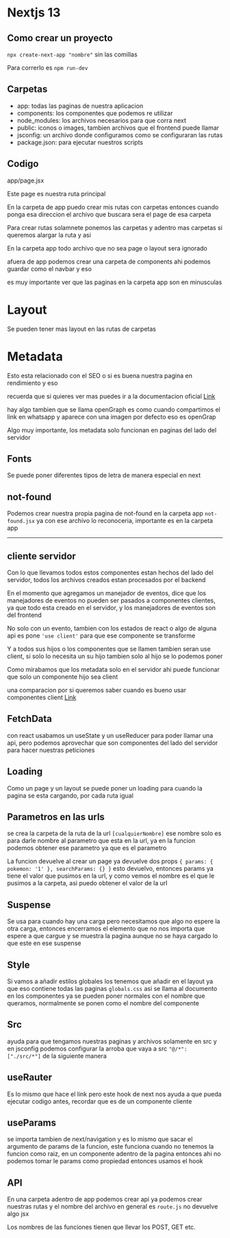 # Nextjs 13

## Como crear un proyecto

`npx create-next-app "nombre"` sin las comillas

Para correrlo es `npm run-dev`

## Carpetas

- app: todas las paginas de nuestra aplicacion
- components: los componentes que podemos re utilizar
- node_modules: los archivos necesarios para que corra next
- public: iconos o images, tambien archivos que el frontend puede llamar
- jsconfig: un archivo donde configuramos como se configuraran las rutas
- package.json: para ejecutar nuestros scripts

## Codigo

app/page.jsx

Este page es nuestra ruta principal

En la carpeta de app puedo crear mis rutas con carpetas entonces cuando ponga esa direccion el archivo que buscara sera el page de esa carpeta

Para crear rutas solamnete ponemos las carpetas y adentro mas carpetas si queremos alargar la ruta y asi

En la carpeta app todo archivo que no sea page o layout sera ignorado

afuera de app podemos crear una carpeta de components ahi podemos guardar como el navbar y eso

es muy importante ver que las paginas en la carpeta app son en minusculas

# Layout

Se pueden tener mas layout en las rutas de carpetas

# Metadata

Esto esta relacionado con el SEO o si es buena nuestra pagina en rendimiento y eso

recuerda que si quieres ver mas puedes ir a la documentacion oficial
[Link](https://nextjs.org/docs/app/api-reference/functions/generate-metadata)

hay algo tambien que se llama openGraph es como cuando compartimos el link en whatsapp y aparece con una imagen por defecto eso es openGrap

Algo muy importante, los metadata solo funcionan en paginas del lado del servidor

## Fonts

Se puede poner diferentes tipos de letra de manera especial en next

## not-found

Podemos crear nuestra propia pagina de not-found en la carpeta app `not-found.jsx` ya con ese archivo lo reconoceria, importante es en la carpeta app

---

## cliente servidor

Con lo que llevamos todos estos componentes estan hechos del lado del servidor, todos los archivos creados estan procesados por el backend

En el momento que agregamos un manejador de eventos, dice que los manejadores de eventos no pueden ser pasados a componentes clientes, ya que todo esta creado en el servidor, y los manejadores de eventos son del frontend

No solo con un evento, tambien con los estados de react o algo de alguna api es pone `'use client'` para que ese componente se transforme

Y a todos sus hijos o los componentes que se llamen tambien seran use client, si solo lo necesita un su hijo tambien solo al hijo se lo podemos poner

Como mirabamos que los metadata solo en el servidor ahi puede funcionar que solo un componente hijo sea client

una comparacion por si queremos saber cuando es bueno usar componentes client [Link](https://nextjs.org/docs/getting-started/react-essentials)

## FetchData

con react usabamos un useState y un useReducer para poder llamar una api, pero podemos aprovechar que son componentes del lado del servidor para hacer nuestras peticiones

## Loading

Como un page y un layout se puede poner un loading para cuando la pagina se esta cargando, por cada ruta igual

## Parametros en las urls

se crea la carpeta de la ruta de la url `[cualquierNombre]` ese nombre solo es para darle nombre al parametro que esta en la url, ya en la funcion podemos obtener ese parametro ya que es el parametro

La funcion devuelve al crear un page ya devuelve dos props `{ params: { pokemon: '1' }, searchParams: {} }` esto devuelvo, entonces params ya tiene el valor que pusimos en la url, y como vemos el nombre es el que le pusimos a la carpeta, asi puedo obtener el valor de la url

## Suspense

Se usa para cuando hay una carga pero necesitamos que algo no espere la otra carga, entonces encerramos el elemento que no nos importa que espere a que cargue y se muestra la pagina aunque no se haya cargado lo que este en ese suspense

## Style

Si vamos a añadir estilos globales los tenemos que añadir en el layout ya que eso contiene todas las paginas `globals.css` asi se llama al documento en los componentes ya se pueden poner normales con el nombre que queramos, normalmente se ponen como el nombre del componente

## Src

ayuda para que tengamos nuestras paginas y archivos solamente en src y en jsconfig podemos configurar la arroba que vaya a src `"@/*": ["./src/*"]` de la siguiente manera

## useRauter

Es lo mismo que hace el link pero este hook de next nos ayuda a que pueda ejecutar codigo antes, recordar que es de un componente cliente

## useParams

se importa tambien de next/navigation y es lo mismo que sacar el argumento de params de la funcion, este funciona cuando no tenemos la funcion como raiz, en un componente adentro de la pagina entonces ahi no podemos tomar le params como propiedad entonces usamos el hook

## API

En una carpeta adentro de app podemos crear api ya podemos crear nuestras rutas y el nombre del archivo en general es `route.js` no devuelve algo jsx

Los nombres de las funciones tienen que llevar los POST, GET etc.
